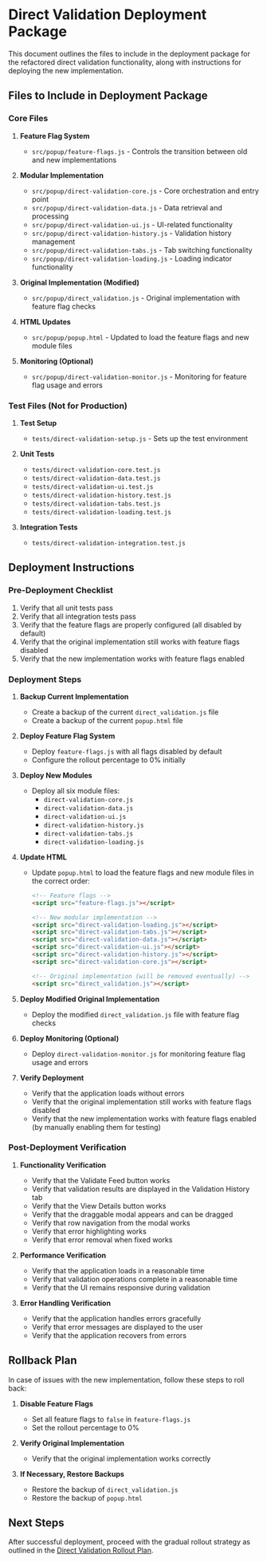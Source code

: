 # Direct Validation Deployment Package

This document outlines the files to include in the deployment package for the refactored direct validation functionality, along with instructions for deploying the new implementation.

## Files to Include in Deployment Package

### Core Files

1. **Feature Flag System**
   - `src/popup/feature-flags.js` - Controls the transition between old and new implementations

2. **Modular Implementation**
   - `src/popup/direct-validation-core.js` - Core orchestration and entry point
   - `src/popup/direct-validation-data.js` - Data retrieval and processing
   - `src/popup/direct-validation-ui.js` - UI-related functionality
   - `src/popup/direct-validation-history.js` - Validation history management
   - `src/popup/direct-validation-tabs.js` - Tab switching functionality
   - `src/popup/direct-validation-loading.js` - Loading indicator functionality

3. **Original Implementation (Modified)**
   - `src/popup/direct_validation.js` - Original implementation with feature flag checks

4. **HTML Updates**
   - `src/popup/popup.html` - Updated to load the feature flags and new module files

5. **Monitoring (Optional)**
   - `src/popup/direct-validation-monitor.js` - Monitoring for feature flag usage and errors

### Test Files (Not for Production)

1. **Test Setup**
   - `tests/direct-validation-setup.js` - Sets up the test environment

2. **Unit Tests**
   - `tests/direct-validation-core.test.js`
   - `tests/direct-validation-data.test.js`
   - `tests/direct-validation-ui.test.js`
   - `tests/direct-validation-history.test.js`
   - `tests/direct-validation-tabs.test.js`
   - `tests/direct-validation-loading.test.js`

3. **Integration Tests**
   - `tests/direct-validation-integration.test.js`

## Deployment Instructions

### Pre-Deployment Checklist

1. Verify that all unit tests pass
2. Verify that all integration tests pass
3. Verify that the feature flags are properly configured (all disabled by default)
4. Verify that the original implementation still works with feature flags disabled
5. Verify that the new implementation works with feature flags enabled

### Deployment Steps

1. **Backup Current Implementation**
   - Create a backup of the current `direct_validation.js` file
   - Create a backup of the current `popup.html` file

2. **Deploy Feature Flag System**
   - Deploy `feature-flags.js` with all flags disabled by default
   - Configure the rollout percentage to 0% initially

3. **Deploy New Modules**
   - Deploy all six module files:
     - `direct-validation-core.js`
     - `direct-validation-data.js`
     - `direct-validation-ui.js`
     - `direct-validation-history.js`
     - `direct-validation-tabs.js`
     - `direct-validation-loading.js`

4. **Update HTML**
   - Update `popup.html` to load the feature flags and new module files in the correct order:
     ```html
     <!-- Feature flags -->
     <script src="feature-flags.js"></script>
     
     <!-- New modular implementation -->
     <script src="direct-validation-loading.js"></script>
     <script src="direct-validation-tabs.js"></script>
     <script src="direct-validation-data.js"></script>
     <script src="direct-validation-ui.js"></script>
     <script src="direct-validation-history.js"></script>
     <script src="direct-validation-core.js"></script>
     
     <!-- Original implementation (will be removed eventually) -->
     <script src="direct_validation.js"></script>
     ```

5. **Deploy Modified Original Implementation**
   - Deploy the modified `direct_validation.js` file with feature flag checks

6. **Deploy Monitoring (Optional)**
   - Deploy `direct-validation-monitor.js` for monitoring feature flag usage and errors

7. **Verify Deployment**
   - Verify that the application loads without errors
   - Verify that the original implementation still works with feature flags disabled
   - Verify that the new implementation works with feature flags enabled (by manually enabling them for testing)

### Post-Deployment Verification

1. **Functionality Verification**
   - Verify that the Validate Feed button works
   - Verify that validation results are displayed in the Validation History tab
   - Verify that the View Details button works
   - Verify that the draggable modal appears and can be dragged
   - Verify that row navigation from the modal works
   - Verify that error highlighting works
   - Verify that error removal when fixed works

2. **Performance Verification**
   - Verify that the application loads in a reasonable time
   - Verify that validation operations complete in a reasonable time
   - Verify that the UI remains responsive during validation

3. **Error Handling Verification**
   - Verify that the application handles errors gracefully
   - Verify that error messages are displayed to the user
   - Verify that the application recovers from errors

## Rollback Plan

In case of issues with the new implementation, follow these steps to roll back:

1. **Disable Feature Flags**
   - Set all feature flags to `false` in `feature-flags.js`
   - Set the rollout percentage to 0%

2. **Verify Original Implementation**
   - Verify that the original implementation works correctly

3. **If Necessary, Restore Backups**
   - Restore the backup of `direct_validation.js`
   - Restore the backup of `popup.html`

## Next Steps

After successful deployment, proceed with the gradual rollout strategy as outlined in the [Direct Validation Rollout Plan](direct_validation_rollout_plan.md).